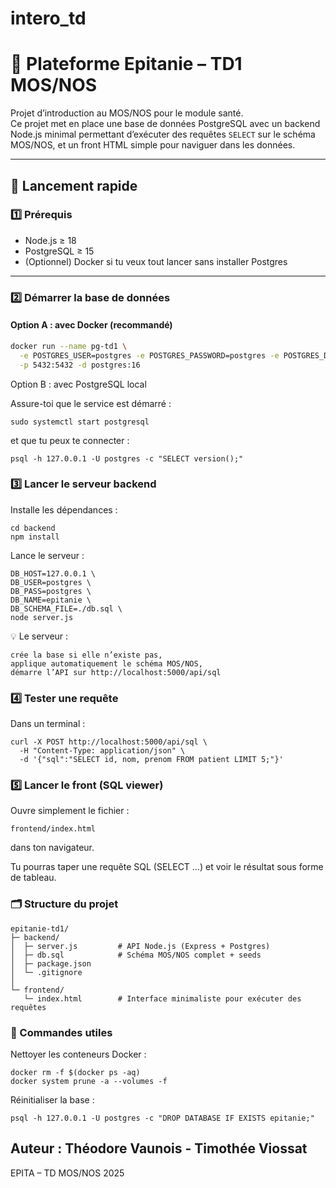 # intero_td

# 🏥 Plateforme Epitanie – TD1 MOS/NOS

Projet d’introduction au MOS/NOS pour le module santé.  
Ce projet met en place une base de données PostgreSQL avec un backend Node.js minimal permettant d’exécuter des requêtes `SELECT` sur le schéma MOS/NOS, et un front HTML simple pour naviguer dans les données.

---

## 🚀 Lancement rapide

### 1️⃣ Prérequis
- Node.js ≥ 18  
- PostgreSQL ≥ 15  
- (Optionnel) Docker si tu veux tout lancer sans installer Postgres

---

### 2️⃣ Démarrer la base de données

#### **Option A : avec Docker (recommandé)**
```bash
docker run --name pg-td1 \
  -e POSTGRES_USER=postgres -e POSTGRES_PASSWORD=postgres -e POSTGRES_DB=postgres \
  -p 5432:5432 -d postgres:16
```

Option B : avec PostgreSQL local

Assure-toi que le service est démarré :

```
sudo systemctl start postgresql
```

et que tu peux te connecter :

```
psql -h 127.0.0.1 -U postgres -c "SELECT version();"
```

### 3️⃣ Lancer le serveur backend

Installe les dépendances :

```
cd backend
npm install
```

Lance le serveur :

```
DB_HOST=127.0.0.1 \
DB_USER=postgres \
DB_PASS=postgres \
DB_NAME=epitanie \
DB_SCHEMA_FILE=./db.sql \
node server.js
```

💡 Le serveur :
    
    crée la base si elle n’existe pas,
    applique automatiquement le schéma MOS/NOS,
    démarre l’API sur http://localhost:5000/api/sql

### 4️⃣ Tester une requête

Dans un terminal :

```
curl -X POST http://localhost:5000/api/sql \
  -H "Content-Type: application/json" \
  -d '{"sql":"SELECT id, nom, prenom FROM patient LIMIT 5;"}'
  ```

### 5️⃣ Lancer le front (SQL viewer)

Ouvre simplement le fichier :

```
frontend/index.html
```

dans ton navigateur.

Tu pourras taper une requête SQL (SELECT …) et voir le résultat sous forme de tableau.

### 🗂️ Structure du projet

```
epitanie-td1/
├─ backend/
│  ├─ server.js         # API Node.js (Express + Postgres)
│  ├─ db.sql            # Schéma MOS/NOS complet + seeds
│  ├─ package.json
│  └─ .gitignore
│
└─ frontend/
   └─ index.html        # Interface minimaliste pour exécuter des requêtes
```

### 🧹 Commandes utiles

Nettoyer les conteneurs Docker :

```
docker rm -f $(docker ps -aq)
docker system prune -a --volumes -f
```

Réinitialiser la base :

```
psql -h 127.0.0.1 -U postgres -c "DROP DATABASE IF EXISTS epitanie;"
```

## Auteur : Théodore Vaunois - Timothée Viossat

EPITA – TD MOS/NOS 2025

